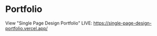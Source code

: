 # Portfolio
View "Single Page Design Portfolio" LIVE: https://single-page-design-portfolio.vercel.app/ <br />
